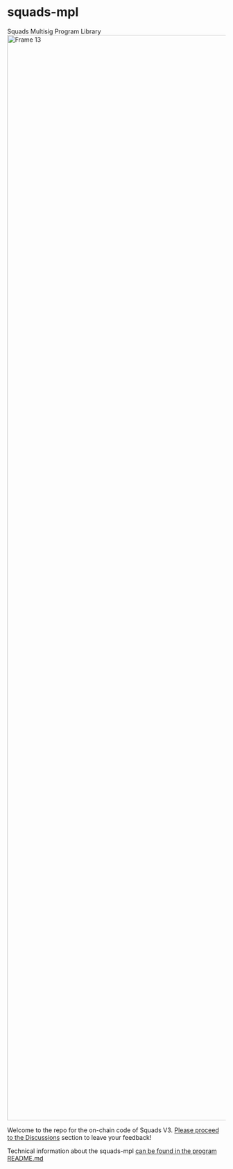 # squads-mpl
Squads Multisig Program Library
<img width="2500" alt="Frame 13" src="https://user-images.githubusercontent.com/81624955/182874414-98d63f58-450d-4520-a440-4bfda8f5329f.png">


Welcome to the repo for the on-chain code of Squads V3. [Please proceed to the Discussions](https://github.com/squads-dapp/squads-mpl/discussions/1) section to leave your feedback!

Technical information about the squads-mpl [can be found in the program README.md](https://github.com/squads-dapp/squads-mpl/blob/main/programs/squads-mpl/README.md)
